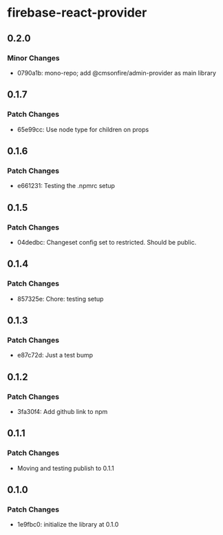 # firebase-react-provider

## 0.2.0

### Minor Changes

- 0790a1b: mono-repo; add @cmsonfire/admin-provider as main library

## 0.1.7

### Patch Changes

- 65e99cc: Use node type for children on props

## 0.1.6

### Patch Changes

- e661231: Testing the .npmrc setup

## 0.1.5

### Patch Changes

- 04dedbc: Changeset config set to restricted. Should be public.

## 0.1.4

### Patch Changes

- 857325e: Chore: testing setup

## 0.1.3

### Patch Changes

- e87c72d: Just a test bump

## 0.1.2

### Patch Changes

- 3fa30f4: Add github link to npm

## 0.1.1

### Patch Changes

- Moving and testing publish to 0.1.1

## 0.1.0

### Patch Changes

- 1e9fbc0: initialize the library at 0.1.0
